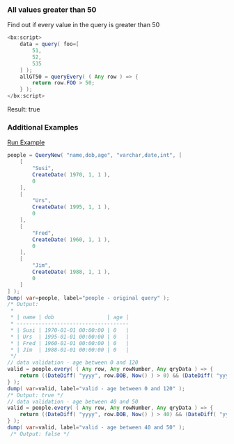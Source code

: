 ### All values greater than 50

Find out if every value in the query is greater than 50


```java
<bx:script>
	data = query( foo=[
		51,
		52,
		535
	] );
	allGT50 = queryEvery( ( Any row ) => {
		return row.FOO > 50;
	} );
</bx:script>

```

Result: true

### Additional Examples

<a href="https://try.boxlang.io/?code=eJzFkkFPg0AQhc%2Fsr3jhYMBs7WLa2qqYqMSDhxpjPDUetjJVEgq4BZvG%2Bt%2BdBW1M05rqxc2Q3WXfDMy3r6C8SAkhbisyiyHNPbiZnpKM87HUT%2BRKuK%2FaPD5rI2Ndkkyykt%2BNIJyRcBz3rpolruTVpSE%2BjvjxEAyOlETAAd%2BeKeE8yM%2BEezPboB90t%2BmvDMUbEnpbP3CdTDfo%2B%2F11vXiAfyKialp44A7DoiYhkeoxpaHbbNFCbpKnJNMpXiwh1ya193FTlUVVHgvsc2AJy4wnpob1sQRzxNLqWjuMpp7lypMl2VIBB5Q6roPfKlu10TFO1LpB90edxVjrej%2FXY3pNvX5%2Fu64t2m2wGzSDSxNeJHnGpGybYyrnRBlLdRYjOFSilrDBGqAH9MoUPXg4zxYw%2BVx%2BLYbVdEym2b6YRWTL%2BwjP8CYcQ2VlMnievc4omUzYpQse7ETOPIhuLiSG%2BdzzOeMMysfeHnbRnoYIlPL5St%2FtvcYrM9Q%2FvfJC08KWBtccgdJUtBOiTlOi%2Bx%2BIOr9i1P0bolWDNSJ8YzTR6cxC%2BgCECzEP" target="_blank">Run Example</a>

```java
people = QueryNew( "name,dob,age", "varchar,date,int", [ 
	[
		"Susi",
		CreateDate( 1970, 1, 1 ),
		0
	],
	[
		"Urs",
		CreateDate( 1995, 1, 1 ),
		0
	],
	[
		"Fred",
		CreateDate( 1960, 1, 1 ),
		0
	],
	[
		"Jim",
		CreateDate( 1988, 1, 1 ),
		0
	]
] );
Dump( var=people, label="people - original query" );
/* Output:
 *
 * | name | dob                 | age |
 * ------------------------------------
 * | Susi | 1970-01-01 00:00:00 | 0   |
 * | Urs  | 1995-01-01 00:00:00 | 0   |
 * | Fred | 1960-01-01 00:00:00 | 0   |
 * | Jim  | 1988-01-01 00:00:00 | 0   |
 */
// data validation - age between 0 and 120
valid = people.every( ( Any row, Any rowNumber, Any qryData ) => {
	return ((DateDiff( "yyyy", row.DOB, Now() ) > 0) && (DateDiff( "yyyy", row.DOB, Now() ) <= 100));
} );
dump( var=valid, label="valid - age between 0 and 120" );
/* Output: true */
// data validation - age between 40 and 50
valid = people.every( ( Any row, Any rowNumber, Any qryData ) => {
	return ((DateDiff( "yyyy", row.DOB, Now() ) > 40) && (DateDiff( "yyyy", row.DOB, Now() ) <= 50));
} );
dump( var=valid, label="valid - age between 40 and 50" );
 /* Output: false */
```


